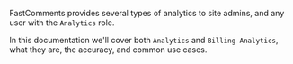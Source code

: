 FastComments provides several types of analytics to site admins, and any user with the `Analytics` role.

In this documentation we'll cover both `Analytics` and `Billing Analytics`, what they are, the accuracy, and common use cases.
